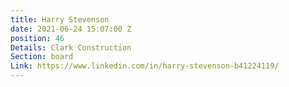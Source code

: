 ```yaml
---
title: Harry Stevenson
date: 2021-06-24 15:07:00 Z
position: 46
Details: Clark Construction
Section: board
Link: https://www.linkedin.com/in/harry-stevenson-b41224119/
---
```


